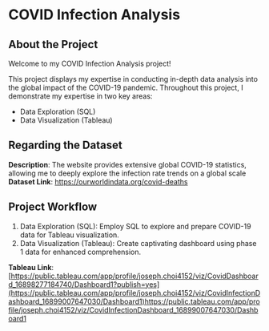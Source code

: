 # COVID Infection Analysis

## About the Project
Welcome to my COVID Infection Analysis project!

This project displays my expertise in conducting in-depth data analysis into the global impact of the COVID-19 pandemic. Throughout this project, I demonstrate my expertise in two key areas:

- Data Exploration (SQL)
- Data Visualization (Tableau)

## Regarding the Dataset
**Description**: The website provides extensive global COVID-19 statistics, allowing me to deeply explore the infection rate trends on a global scale  <br>
**Dataset Link**: https://ourworldindata.org/covid-deaths

## Project Workflow
1. Data Exploration (SQL): Employ SQL to explore and prepare COVID-19 data for Tableau visualization.
2. Data Visualization (Tableau): Create captivating dashboard using phase 1 data for enhanced comprehension.

**Tableau Link**: [https://public.tableau.com/app/profile/joseph.choi4152/viz/CovidDashboard_16898277184740/Dashboard1?publish=yes](https://public.tableau.com/app/profile/joseph.choi4152/viz/CovidInfectionDashboard_16899007647030/Dashboard1)https://public.tableau.com/app/profile/joseph.choi4152/viz/CovidInfectionDashboard_16899007647030/Dashboard1
